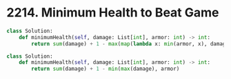 # 2214. Minimum Health to Beat Game


```py
class Solution:
    def minimumHealth(self, damage: List[int], armor: int) -> int:
        return sum(damage) + 1 - max(map(lambda x: min(armor, x), damage))
```

```py
class Solution:
    def minimumHealth(self, damage: List[int], armor: int) -> int:
        return sum(damage) + 1 - min(max(damage), armor)
```